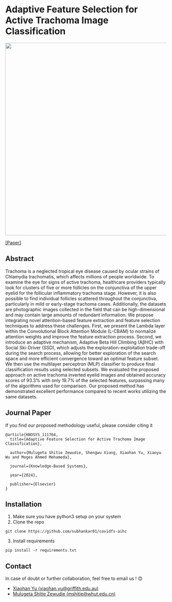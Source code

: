 # Adaptive Feature Selection for Active Trachoma Image Classification
<img src="https://github.com/subhankar01/covidfs-aihc/blob/main/images/block_diagram.png" width="1000" height="600">

[[Paper]](https://authors.elsevier.com/sd/article/S0950-7051(24)00399-X)

## Abstract
Trachoma is a neglected tropical eye disease caused by ocular strains of 
Chlamydia trachomatis, which affects millions of people worldwide. 
To examine the eye for signs of active trachoma, healthcare providers typically 
look for clusters of five or more follicles on the conjunctiva of the upper eyelid 
for the follicular inflammatory trachoma stage. However, it is also possible to find individual 
follicles scattered throughout the conjunctiva, particularly in mild or early-stage trachoma cases.
Additionally, the datasets are photographic images collected in the field that can be high-dimensional 
and may contain large amounts of redundant information. We propose integrating novel attention-based 
feature extraction and feature selection techniques to address these challenges. First, we present 
the Lambda layer within the Convolutional Block Attention Module (L-CBAM) to normalize attention weights 
and improve the feature extraction process. Second, we introduce an adaptive mechanism, Adaptive Beta Hill Climbing (AβHC) 
with Social Ski-Driver (SSD), which adjusts the exploration-exploitation trade-off during the search process, allowing
for better exploration of the search space and more efficient convergence toward an optimal feature subset.
We then use the multilayer perceptron (MLP) classifier to produce final classification results using selected subsets. 
We evaluated the proposed approach on active trachoma inverted eyelid images and obtained accuracy scores of 93.3% with only 19.7% of
the selected features, surpassing many of the algorithms used for comparison. Our proposed method has demonstrated excellent 
performance compared to recent works utilizing the same datasets.


## Journal Paper
If you find our proposed methodology useful, please consider citing it
```
@article{KNOSYS_111764,
  title={Adaptive Feature Selection for Active Trachoma Image Classification},
  
  author={Mulugeta Shitie Zewudie, Shengwu Xiong, Xiaohan Yu, Xiaoyu Wu and Moges Ahmed Mehameda},
  
  journal={Knowledge-Based Systems},
  
  year={2024},
  
  publisher={Elsevier}
}
```
## Installation
1. Make sure you have python3 setup on your system
2. Clone the repo
```
git clone https://github.com/subhankar01/covidfs-aihc
```
3. Install requirements
```
pip install -r requirements.txt
```
## Contact
In case of doubt or further collaboration, feel free to email us ! 😊
- [Xiaohan Yu (xiaohan.yu@griffith.edu.au) ](mailto:xiaohan.yu@griffith.edu.au)
- [Mulugeta Shitie Zewudie (mshitie@whut.edu.cn)](mailto:mshitie@whut.edu.cn)

